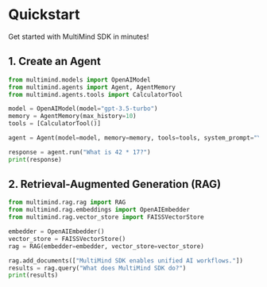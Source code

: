 # Quickstart

Get started with MultiMind SDK in minutes!

## 1. Create an Agent

```python
from multimind.models import OpenAIModel
from multimind.agents import Agent, AgentMemory
from multimind.agents.tools import CalculatorTool

model = OpenAIModel(model="gpt-3.5-turbo")
memory = AgentMemory(max_history=10)
tools = [CalculatorTool()]

agent = Agent(model=model, memory=memory, tools=tools, system_prompt="You are a helpful assistant.")

response = agent.run("What is 42 * 17?")
print(response)
```

## 2. Retrieval-Augmented Generation (RAG)

```python
from multimind.rag.rag import RAG
from multimind.rag.embeddings import OpenAIEmbedder
from multimind.rag.vector_store import FAISSVectorStore

embedder = OpenAIEmbedder()
vector_store = FAISSVectorStore()
rag = RAG(embedder=embedder, vector_store=vector_store)

rag.add_documents(["MultiMind SDK enables unified AI workflows."])
results = rag.query("What does MultiMind SDK do?")
print(results)
``` 